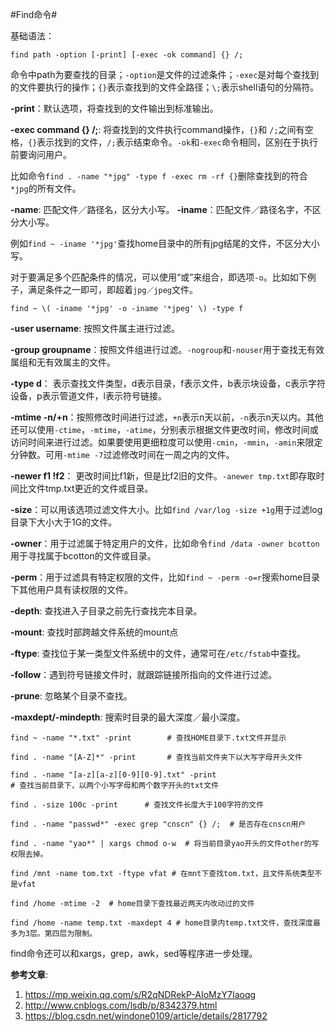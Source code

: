
#Find命令#

基础语法：

```
find path -option [-print] [-exec -ok command] {} /;
```

命令中path为要查找的目录；`-option`是文件的过滤条件；`-exec`是对每个查找到的文件要执行的操作；`{}`表示查找到的文件全路径；`\;`表示shell语句的分隔符。

**-print**：默认选项，将查找到的文件输出到标准输出。

**-exec command {} /;**: 将查找到的文件执行command操作，`{}`和 `/;`之间有空格，`{}`表示找到的文件，`/;`表示结束命令。`-ok`和`-exec`命令相同，区别在于执行前要询问用户。

比如命令`find . -name "*jpg" -type f -exec rm -rf {}`删除查找到的符合`*jpg`的所有文件。

**-name**: 匹配文件／路径名，区分大小写。
**-iname**：匹配文件／路径名字，不区分大小写。

例如`find ~ -iname '*jpg'`查找home目录中的所有jpg结尾的文件，不区分大小写。

对于要满足多个匹配条件的情况，可以使用“或”来组合，即选项`-o`。比如如下例子，满足条件之一即可，即超着`jpg／jpeg`文件。

```
find ~ \( -iname '*jpg' -o -iname '*jpeg' \) -type f
```

**-user username**: 按照文件属主进行过滤。

**-group groupname**：按照文件组进行过滤。`-nogroup`和`-nouser`用于查找无有效属组和无有效属主的文件。

**-type d**： 表示查找文件类型，d表示目录，f表示文件，b表示块设备，c表示字符设备，p表示管道文件，l表示符号链接。

**-mtime -n/+n**：按照修改时间进行过滤，`+n`表示n天以前，`-n`表示n天以内。其他还可以使用`-ctime`，`-mtime`，`-atime`，分别表示根据文件更改时间，修改时间或访问时间来进行过滤。如果要使用更细粒度可以使用`-cmin`，`-mmin`，`-amin`来限定分钟数。可用`-mtime -7`过滤修改时间在一周之内的文件。

**-newer f1 !f2**： 更改时间比f1新，但是比f2旧的文件。`-anewer tmp.txt`即存取时间比文件tmp.txt更近的文件或目录。

**-size**：可以用该选项过滤文件大小。比如`find /var/log -size +1g`用于过滤log目录下大小大于1G的文件。

**-owner**：用于过滤属于特定用户的文件，比如命令`find /data -owner bcotton`用于寻找属于bcotton的文件或目录。

**-perm**：用于过滤具有特定权限的文件，比如`find ~ -perm -o=r`搜索home目录下其他用户具有读权限的文件。

**-depth**: 查找进入子目录之前先行查找完本目录。

**-mount**: 查找时部跨越文件系统的mount点

**-ftype**: 查找位于某一类型文件系统中的文件，通常可在`/etc/fstab`中查找。

**-follow**：遇到符号链接文件时，就跟踪链接所指向的文件进行过滤。

**-prune**: 忽略某个目录不查找。

**-maxdept/-mindepth**: 搜索时目录的最大深度／最小深度。

```
find ~ -name "*.txt" -print        # 查找HOME目录下.txt文件并显示

find . -name "[A-Z]*" -print       # 查找当前文件夹下以大写字母开头文件

find . -name "[a-z][a-z][0-9][0-9].txt" -print
# 查找当前目录下，以两个小写字母和两个数字开头的txt文件

find . -size 100c -print      # 查找文件长度大于100字符的文件

find . -name "passwd*" -exec grep "cnscn" {} /;  # 是否存在cnscn用户

find . -name "yao*" | xargs chmod o-w  # 将当前目录yao开头的文件other的写权限去掉。

find /mnt -name tom.txt -ftype vfat # 在mnt下查找tom.txt，且文件系统类型不是vfat

find /home -mtime -2  # home目录下查找最近两天内改动过的文件

find /home -name temp.txt -maxdept 4 # home目录内temp.txt文件，查找深度最多为3层。第四层为限制。
```

find命令还可以和xargs，grep，awk，sed等程序进一步处理。

**参考文章**:

1. https://mp.weixin.qq.com/s/R2qNDRekP-AIoMzY7Iaoqg
2. http://www.cnblogs.com/lsdb/p/8342379.html
3. https://blog.csdn.net/windone0109/article/details/2817792